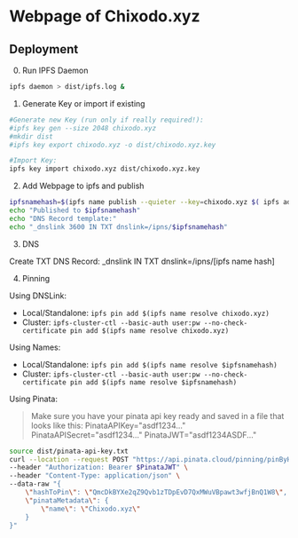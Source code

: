 # Webpage of Chixodo.xyz

## Deployment

0. Run IPFS Daemon

```bash
ipfs daemon > dist/ipfs.log &
```

1. Generate Key or import if existing

```bash
#Generate new Key (run only if really required!):
#ipfs key gen --size 2048 chixodo.xyz
#mkdir dist
#ipfs key export chixodo.xyz -o dist/chixodo.xyz.key

#Import Key:
ipfs key import chixodo.xyz dist/chixodo.xyz.key
```

2. Add Webpage to ipfs and publish

```bash
ipfsnamehash=$(ipfs name publish --quieter --key=chixodo.xyz $( ipfs add --recursive --ignore-rules-path=.gitignore --quieter . ))
echo "Published to $ipfsnamehash"
echo "DNS Record template:"
echo "_dnslink 3600 IN TXT dnslink=/ipns/$ipfsnamehash"
```

3. DNS

Create TXT DNS Record: _dnslink IN TXT dnslink=/ipns/[ipfs name hash]

4. Pinning

Using DNSLink:

- Local/Standalone: `ipfs pin add $(ipfs name resolve chixodo.xyz)`
- Cluster: `ipfs-cluster-ctl --basic-auth user:pw --no-check-certificate pin add $(ipfs name resolve chixodo.xyz)`

Using Names:

- Local/Standalone: `ipfs pin add $(ipfs name resolve $ipfsnamehash)`
- Cluster: `ipfs-cluster-ctl --basic-auth user:pw --no-check-certificate pin add $(ipfs name resolve $ipfsnamehash)`

Using Pinata:

>Make sure you have your pinata api key ready and saved in a file that looks like this:
>PinataAPIKey="asdf1234..."
>PinataAPISecret="asdf1234..."
>PinataJWT="asdf1234ASDF..."

```bash
source dist/pinata-api-key.txt
curl --location --request POST "https://api.pinata.cloud/pinning/pinByHash" \
--header "Authorization: Bearer $PinataJWT" \
--header "Content-Type: application/json" \
--data-raw "{
    \"hashToPin\": \"QmcDkBYXe2qZ9Qvb1zTDpEvD7QxMWuVBpawt3wfjBnQ1W8\",
    \"pinataMetadata\": {
        \"name\": \"Chixodo.xyz\"
    }
}"
```
